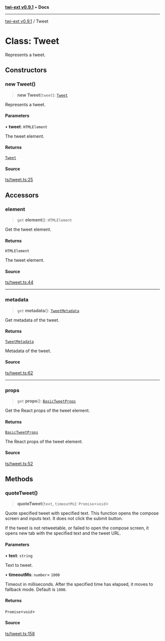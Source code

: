 [**twi-ext v0.9.1**](../README.md) • **Docs**

***

[twi-ext v0.9.1](../README.md) / Tweet

# Class: Tweet

Represents a tweet.

## Constructors

### new Tweet()

> **new Tweet**(`tweet`): [`Tweet`](Tweet.md)

Represents a tweet.

#### Parameters

• **tweet**: `HTMLElement`

The tweet element.

#### Returns

[`Tweet`](Tweet.md)

#### Source

[ts/tweet.ts:25](https://github.com/Robot-Inventor/twi-ext/blob/7673a423a011b798f91aa441576b9feb222376e7/src/ts/tweet.ts#L25)

## Accessors

### element

> `get` **element**(): `HTMLElement`

Get the tweet element.

#### Returns

`HTMLElement`

The tweet element.

#### Source

[ts/tweet.ts:44](https://github.com/Robot-Inventor/twi-ext/blob/7673a423a011b798f91aa441576b9feb222376e7/src/ts/tweet.ts#L44)

***

### metadata

> `get` **metadata**(): [`TweetMetadata`](../interfaces/TweetMetadata.md)

Get metadata of the tweet.

#### Returns

[`TweetMetadata`](../interfaces/TweetMetadata.md)

Metadata of the tweet.

#### Source

[ts/tweet.ts:62](https://github.com/Robot-Inventor/twi-ext/blob/7673a423a011b798f91aa441576b9feb222376e7/src/ts/tweet.ts#L62)

***

### props

> `get` **props**(): [`BasicTweetProps`](../interfaces/BasicTweetProps.md)

Get the React props of the tweet element.

#### Returns

[`BasicTweetProps`](../interfaces/BasicTweetProps.md)

The React props of the tweet element.

#### Source

[ts/tweet.ts:52](https://github.com/Robot-Inventor/twi-ext/blob/7673a423a011b798f91aa441576b9feb222376e7/src/ts/tweet.ts#L52)

## Methods

### quoteTweet()

> **quoteTweet**(`text`, `timeoutMs`): `Promise`\<`void`\>

Quote specified tweet with specified text.
This function opens the compose screen and inputs text.
It does not click the submit button.

If the tweet is not retweetable, or failed to open the compose screen,
it opens new tab with the specified text and the tweet URL.

#### Parameters

• **text**: `string`

Text to tweet.

• **timeoutMs**: `number`= `1000`

Timeout in milliseconds. After the specified time has elapsed, it moves to fallback mode. Default is ``1000``.

#### Returns

`Promise`\<`void`\>

#### Source

[ts/tweet.ts:158](https://github.com/Robot-Inventor/twi-ext/blob/7673a423a011b798f91aa441576b9feb222376e7/src/ts/tweet.ts#L158)
